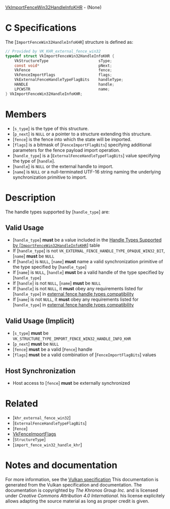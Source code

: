 [VkImportFenceWin32HandleInfoKHR](https://www.khronos.org/registry/vulkan/specs/1.3-extensions/man/html/VkImportFenceWin32HandleInfoKHR.html) - (None)

# C Specifications
The [`ImportFenceWin32HandleInfoKHR`] structure is defined as:
```c
// Provided by VK_KHR_external_fence_win32
typedef struct VkImportFenceWin32HandleInfoKHR {
    VkStructureType                      sType;
    const void*                          pNext;
    VkFence                              fence;
    VkFenceImportFlags                   flags;
    VkExternalFenceHandleTypeFlagBits    handleType;
    HANDLE                               handle;
    LPCWSTR                              name;
} VkImportFenceWin32HandleInfoKHR;
```

# Members
- [`s_type`] is the type of this structure.
- [`p_next`] is `NULL` or a pointer to a structure extending this structure.
- [`fence`] is the fence into which the state will be imported.
- [`flags`] is a bitmask of [`FenceImportFlagBits`] specifying additional parameters for the fence payload import operation.
- [`handle_type`] is a [`ExternalFenceHandleTypeFlagBits`] value specifying the type of [`handle`].
- [`handle`] is `NULL` or the external handle to import.
- [`name`] is `NULL` or a null-terminated UTF-16 string naming the underlying synchronization primitive to import.

# Description
The handle types supported by [`handle_type`] are:
## Valid Usage
-  [`handle_type`] **must**  be a value included in the [Handle Types Supported by [`ImportFenceWin32HandleInfoKHR`]](https://www.khronos.org/registry/vulkan/specs/1.3-extensions/html/vkspec.html#synchronization-fence-handletypes-win32) table
-    If [`handle_type`] is not `VK_EXTERNAL_FENCE_HANDLE_TYPE_OPAQUE_WIN32_BIT`, [`name`] **must**  be `NULL`
-    If [`handle`] is `NULL`, [`name`] **must**  name a valid synchronization primitive of the type specified by [`handle_type`]
-    If [`name`] is `NULL`, [`handle`] **must**  be a valid handle of the type specified by [`handle_type`]
-    If [`handle`] is not `NULL`, [`name`] **must**  be `NULL`
-    If [`handle`] is not `NULL`, it  **must**  obey any requirements listed for [`handle_type`] in [external fence handle types compatibility](https://www.khronos.org/registry/vulkan/specs/1.3-extensions/html/vkspec.html#external-fence-handle-types-compatibility)
-    If [`name`] is not `NULL`, it  **must**  obey any requirements listed for [`handle_type`] in [external fence handle types compatibility](https://www.khronos.org/registry/vulkan/specs/1.3-extensions/html/vkspec.html#external-fence-handle-types-compatibility)

## Valid Usage (Implicit)
-  [`s_type`] **must**  be `VK_STRUCTURE_TYPE_IMPORT_FENCE_WIN32_HANDLE_INFO_KHR`
-  [`p_next`] **must**  be `NULL`
-  [`fence`] **must**  be a valid [`Fence`] handle
-  [`flags`] **must**  be a valid combination of [`FenceImportFlagBits`] values

## Host Synchronization
- Host access to [`fence`] **must**  be externally synchronized

# Related
- [`khr_external_fence_win32`]
- [`ExternalFenceHandleTypeFlagBits`]
- [`Fence`]
- [VkFenceImportFlags]()
- [`StructureType`]
- [`import_fence_win32_handle_khr`]

# Notes and documentation
For more information, see the [Vulkan specification](https://www.khronos.org/registry/vulkan/specs/1.3-extensions/html/vkspec.html)
This documentation is generated from the Vulkan specification and documentation.
The documentation is copyrighted by *The Khronos Group Inc.* and is licensed under *Creative Commons Attribution 4.0 International*.
his license explicitely allows adapting the source material as long as proper credit is given.
        
